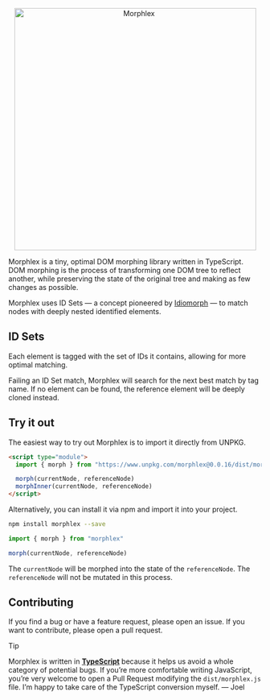 <p align="center">
  <img src="https://github.com/phlex-ruby/morphlex/assets/246692/128ebe6a-bdf3-4b88-8a40-f29df64b3ac8" alt="Morphlex" width="481">
</p>

Morphlex is a tiny, optimal DOM morphing library written in TypeScript. DOM morphing is the process of transforming one DOM tree to reflect another, while preserving the state of the original tree and making as few changes as possible.

Morphlex uses ID Sets — a concept pioneered by [Idiomorph](https://github.com/bigskysoftware/idiomorph) — to match nodes with deeply nested identified elements.

## ID Sets

Each element is tagged with the set of IDs it contains, allowing for more optimal matching.

Failing an ID Set match, Morphlex will search for the next best match by tag name. If no element can be found, the reference element will be deeply cloned instead.

## Try it out

The easiest way to try out Morphlex is to import it directly from UNPKG.

```html
<script type="module">
  import { morph } from "https://www.unpkg.com/morphlex@0.0.16/dist/morphlex.min.js"

  morph(currentNode, referenceNode)
  morphInner(currentNode, referenceNode)
</script>
```

Alternatively, you can install it via npm and import it into your project.

```bash
npm install morphlex --save
```

```javascript
import { morph } from "morphlex"

morph(currentNode, referenceNode)
```

The `currentNode` will be morphed into the state of the `referenceNode`. The `referenceNode` will not be mutated in this process.

## Contributing

If you find a bug or have a feature request, please open an issue. If you want to contribute, please open a pull request.

> [!TIP]
> Morphlex is written in **[TypeScript](https://www.typescriptlang.org)** because it helps us avoid a whole category of potential bugs. If you’re more comfortable writing JavaScript, you’re very welcome to open a Pull Request modifying the `dist/morphlex.js` file. I’m happy to take care of the TypeScript conversion myself. — Joel
